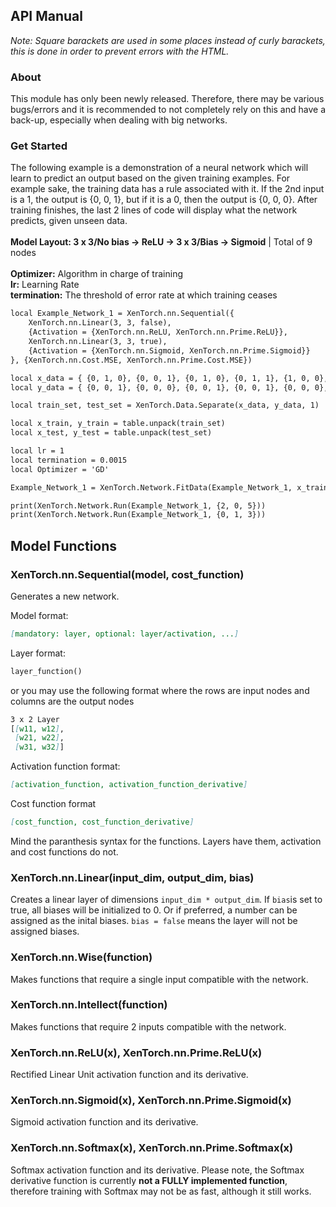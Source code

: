 ## API Manual
*Note: Square barackets are used in some places instead of curly barackets, this is done in order to prevent errors with the HTML.*

### About

This module has only been newly released. Therefore, there may be various bugs/errors and it is recommended to not completely rely on this and have a back-up, especially when dealing with big networks.

### Get Started

The following example is a demonstration of a neural network which will learn to predict an output based on the given training examples.
For example sake, the training data has a rule associated with it. If the 2nd input is a 1, the output is {0, 0, 1}, but if it is a 0, then the output is {0, 0, 0}.
After training finishes, the last 2 lines of code will display what the network predicts, given unseen data.
\
\
**Model Layout: 3 x 3/No bias -> ReLU -> 3 x 3/Bias -> Sigmoid** | Total of 9 nodes
\
\
**Optimizer:** Algorithm in charge of training\
**lr:** Learning Rate \
**termination:** The threshold of error rate at which training ceases

```markdown
local Example_Network_1 = XenTorch.nn.Sequential({
	XenTorch.nn.Linear(3, 3, false),
	{Activation = {XenTorch.nn.ReLU, XenTorch.nn.Prime.ReLU}},
	XenTorch.nn.Linear(3, 3, true),
	{Activation = {XenTorch.nn.Sigmoid, XenTorch.nn.Prime.Sigmoid}}
}, {XenTorch.nn.Cost.MSE, XenTorch.nn.Prime.Cost.MSE})

local x_data = { {0, 1, 0}, {0, 0, 1}, {0, 1, 0}, {0, 1, 1}, {1, 0, 0}, {1, 0, 1}, {1, 1, 0}, {1, 1, 1} }
local y_data = { {0, 0, 1}, {0, 0, 0}, {0, 0, 1}, {0, 0, 1}, {0, 0, 0}, {0, 0, 0}, {0, 0, 1}, {0, 0, 1} }

local train_set, test_set = XenTorch.Data.Separate(x_data, y_data, 1)

local x_train, y_train = table.unpack(train_set)
local x_test, y_test = table.unpack(test_set)

local lr = 1
local termination = 0.0015
local Optimizer = 'GD'

Example_Network_1 = XenTorch.Network.FitData(Example_Network_1, x_train, y_train, Optimizer, lr, x_test, y_test, termination)

print(XenTorch.Network.Run(Example_Network_1, {2, 0, 5}))
print(XenTorch.Network.Run(Example_Network_1, {0, 1, 3}))
```

## Model Functions


### XenTorch.nn.Sequential(model, cost_function)

Generates a new network.

Model format:
```markdown
[mandatory: layer, optional: layer/activation, ...]
```

Layer format:
```markdown
layer_function()
```
or you may use the following format where the rows are input nodes and columns are the output nodes
```markdown
3 x 2 Layer
[[w11, w12],
 [w21, w22],
 [w31, w32]]
```

Activation function format:
```markdown
[activation_function, activation_function_derivative]
```

Cost function format
```markdown
[cost_function, cost_function_derivative]
```

Mind the paranthesis syntax for the functions. Layers have them, activation and cost functions do not.

### XenTorch.nn.Linear(input_dim, output_dim, bias)
Creates a linear layer of dimensions `input_dim * output_dim`. If `bias`is set to true, all biases will be initialized to 0. Or if preferred, a number can be assigned as the inital biases. `bias = false` means the layer will not be assigned biases.

### XenTorch.nn.Wise(function)
Makes functions that require a single input compatible with the network.

### XenTorch.nn.Intellect(function)
Makes functions that require 2 inputs compatible with the network.

### XenTorch.nn.ReLU(x), XenTorch.nn.Prime.ReLU(x)
Rectified Linear Unit activation function and its derivative.

### XenTorch.nn.Sigmoid(x), XenTorch.nn.Prime.Sigmoid(x)
Sigmoid activation function and its derivative.

### XenTorch.nn.Softmax(x), XenTorch.nn.Prime.Softmax(x)
Softmax activation function and its derivative. Please note, the Softmax derivative function is currently **not a FULLY implemented function**, therefore training with Softmax may not be as fast, although it still works.
